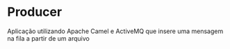 # Producer

Aplicação utilizando Apache Camel e ActiveMQ que insere uma mensagem na fila a partir de um arquivo

